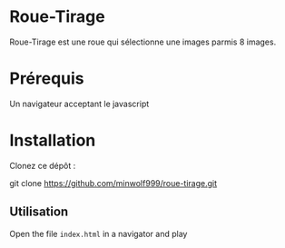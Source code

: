 # Roue-Tirage

Roue-Tirage est une roue qui sélectionne une images parmis 8 images.


# Prérequis

Un navigateur acceptant le javascript

# Installation

Clonez ce dépôt :

git clone https://github.com/minwolf999/roue-tirage.git

## Utilisation

Open the file `index.html` in a navigator and play